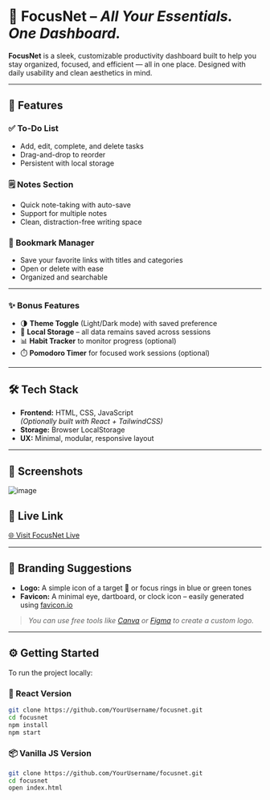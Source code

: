 # 🎯 FocusNet – *All Your Essentials. One Dashboard.*

**FocusNet** is a sleek, customizable productivity dashboard built to help you stay organized, focused, and efficient — all in one place. Designed with daily usability and clean aesthetics in mind.

---

## 🚀 Features

### ✅ To-Do List
- Add, edit, complete, and delete tasks
- Drag-and-drop to reorder
- Persistent with local storage

### 🗒️ Notes Section
- Quick note-taking with auto-save
- Support for multiple notes
- Clean, distraction-free writing space

### 🔗 Bookmark Manager
- Save your favorite links with titles and categories
- Open or delete with ease
- Organized and searchable

---

### ✨ Bonus Features
- 🌗 **Theme Toggle** (Light/Dark mode) with saved preference
- 💾 **Local Storage** – all data remains saved across sessions
- 📊 **Habit Tracker** to monitor progress (optional)
- ⏱️ **Pomodoro Timer** for focused work sessions (optional)

---

## 🛠️ Tech Stack

- **Frontend:** HTML, CSS, JavaScript  
  _(Optionally built with React + TailwindCSS)_
- **Storage:** Browser LocalStorage
- **UX:** Minimal, modular, responsive layout

---

## 📸 Screenshots
![image](https://github.com/user-attachments/assets/a68666d3-e338-492b-bb59-f47829d8372d)


## 🔗 Live Link
[🌐 Visit FocusNet Live](https://spark-your-day-hub.lovable.app)

---


## 🎨 Branding Suggestions

- **Logo:** A simple icon of a target 🎯 or focus rings in blue or green tones
- **Favicon:** A minimal eye, dartboard, or clock icon – easily generated using [favicon.io](https://favicon.io)

> *You can use free tools like [Canva](https://www.canva.com/) or [Figma](https://figma.com/) to create a custom logo.*

---


## ⚙️ Getting Started

To run the project locally:

### 🧪 React Version
```bash
git clone https://github.com/YourUsername/focusnet.git
cd focusnet
npm install
npm start
```

### 📦 Vanilla JS Version
```bash
git clone https://github.com/YourUsername/focusnet.git
cd focusnet
open index.html



